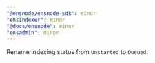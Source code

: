 ```yaml
---
"@ensnode/ensnode-sdk": minor
"ensindexer": minor
"@docs/ensnode": minor
"ensadmin": minor
---
```


Rename indexing status from `Unstarted` to `Queued`.
